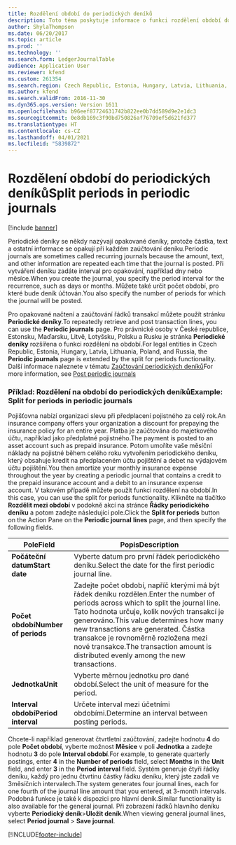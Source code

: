 ```yaml
---
title: Rozdělení období do periodických deníků
description: Toto téma poskytuje informace o funkci rozdělení období do periodických deníků nebo opakujících se deníků pro právnické osoby v České republice, Estonsku, Maďarsku, Litvě, Lotyšku, Polsku a Rusku.
author: ShylaThompson
ms.date: 06/20/2017
ms.topic: article
ms.prod: ''
ms.technology: ''
ms.search.form: LedgerJournalTable
audience: Application User
ms.reviewer: kfend
ms.custom: 261354
ms.search.region: Czech Republic, Estonia, Hungary, Latvia, Lithuania, Poland
ms.author: kfend
ms.search.validFrom: 2016-11-30
ms.dyn365.ops.version: Version 1611
ms.openlocfilehash: b96eef87724631742b822ee0b7dd589d9e2e1dc3
ms.sourcegitcommit: 0e8db169c3f90bd750826af76709ef5d621fd377
ms.translationtype: HT
ms.contentlocale: cs-CZ
ms.lasthandoff: 04/01/2021
ms.locfileid: "5839872"
---
```

# <a name="split-periods-in-periodic-journals"></a><span data-ttu-id="cdb77-103">Rozdělení období do periodických deníků</span><span class="sxs-lookup"><span data-stu-id="cdb77-103">Split periods in periodic journals</span></span>

[!include [banner](../includes/banner.md)]

<span data-ttu-id="cdb77-104">Periodické deníky se někdy nazývají opakované deníky, protože částka, text a ostatní informace se opakují při každém zaúčtování deníku.</span><span class="sxs-lookup"><span data-stu-id="cdb77-104">Periodic journals are sometimes called recurring journals because the amount, text, and other information are repeated each time that the journal is posted.</span></span> <span data-ttu-id="cdb77-105">Při vytváření deníku zadáte interval pro opakování, například dny nebo měsíce.</span><span class="sxs-lookup"><span data-stu-id="cdb77-105">When you create the journal, you specify the period interval for the recurrence, such as days or months.</span></span> <span data-ttu-id="cdb77-106">Můžete také určit počet období, pro které bude deník účtován.</span><span class="sxs-lookup"><span data-stu-id="cdb77-106">You also specify the number of periods for which the journal will be posted.</span></span>

<span data-ttu-id="cdb77-107">Pro opakované načtení a zaúčtování řádků transakcí můžete použít stránku **Periodické deníky**.</span><span class="sxs-lookup"><span data-stu-id="cdb77-107">To repeatedly retrieve and post transaction lines, you can use the **Periodic journals** page.</span></span> <span data-ttu-id="cdb77-108">Pro právnické osoby v České republice, Estonsku, Maďarsku, Litvě, Lotyšsku, Polsku a Rusku je stránka **Periodické deníky** rozšířena o funkci rozdělení na období.</span><span class="sxs-lookup"><span data-stu-id="cdb77-108">For legal entities in Czech Republic, Estonia, Hungary, Latvia, Lithuania, Poland, and Russia, the **Periodic journals** page is extended by the split for periods functionality.</span></span> <span data-ttu-id="cdb77-109">Další informace naleznete v tématu [Zaúčtování periodických deníků](../general-ledger/tasks/post-periodic-journals.md)</span><span class="sxs-lookup"><span data-stu-id="cdb77-109">For more information, see [Post periodic journals](../general-ledger/tasks/post-periodic-journals.md)</span></span>

### <a name="example-split-for-periods-in-periodic-journals"></a><span data-ttu-id="cdb77-110">Příklad: Rozdělení na období do periodických deníků</span><span class="sxs-lookup"><span data-stu-id="cdb77-110">Example: Split for periods in periodic journals</span></span>

<span data-ttu-id="cdb77-111">Pojišťovna nabízí organizaci slevu při předplacení pojistného za celý rok.</span><span class="sxs-lookup"><span data-stu-id="cdb77-111">An insurance company offers your organization a discount for prepaying the insurance policy for an entire year.</span></span> <span data-ttu-id="cdb77-112">Platba je zaúčtována do majetkového účtu, například jako předplatné pojistného.</span><span class="sxs-lookup"><span data-stu-id="cdb77-112">The payment is posted to an asset account such as prepaid insurance.</span></span> <span data-ttu-id="cdb77-113">Potom umoříte vaše měsíční náklady na pojistné během celého roku vytvořením periodického deníku, který obsahuje kredit na předplaceném účtu pojištění a debet na výdajovém účtu pojištění.</span><span class="sxs-lookup"><span data-stu-id="cdb77-113">You then amortize your monthly insurance expense throughout the year by creating a periodic journal that contains a credit to the prepaid insurance account and a debit to an insurance expense account.</span></span> <span data-ttu-id="cdb77-114">V takovém případě můžete použít funkci rozdělení na období.</span><span class="sxs-lookup"><span data-stu-id="cdb77-114">In this case, you can use the split for periods functionality.</span></span> <span data-ttu-id="cdb77-115">Klikněte na tlačítko **Rozdělit mezi období** v podokně akcí na stránce **Řádky periodického** **deníku** a potom zadejte následující pole.</span><span class="sxs-lookup"><span data-stu-id="cdb77-115">Click the **Split for periods** button on the Action Pane on the **Periodic journal** **lines** page, and then specify the following fields.</span></span>


| <span data-ttu-id="cdb77-116">Pole</span><span class="sxs-lookup"><span data-stu-id="cdb77-116">Field</span></span>            | <span data-ttu-id="cdb77-117">Popis</span><span class="sxs-lookup"><span data-stu-id="cdb77-117">Description</span></span>                                                                                                                                                                                             |
|-----------------------|---------------------------------------------------------------|
| <span data-ttu-id="cdb77-118">**Počáteční datum**</span><span class="sxs-lookup"><span data-stu-id="cdb77-118">**Start date**</span></span>        | <span data-ttu-id="cdb77-119">Vyberte datum pro první řádek periodického deníku.</span><span class="sxs-lookup"><span data-stu-id="cdb77-119">Select the date for the first periodic journal line.</span></span>                                                                                                                                                        |
| <span data-ttu-id="cdb77-120">**Počet období**</span><span class="sxs-lookup"><span data-stu-id="cdb77-120">**Number of periods**</span></span> | <span data-ttu-id="cdb77-121">Zadejte počet období, napříč kterými má být řádek deníku rozdělen.</span><span class="sxs-lookup"><span data-stu-id="cdb77-121">Enter the number of periods across which to split the journal line.</span></span> <span data-ttu-id="cdb77-122">Tato hodnota určuje, kolik nových transakcí je generováno.</span><span class="sxs-lookup"><span data-stu-id="cdb77-122">This value determines how many new transactions are generated.</span></span> <span data-ttu-id="cdb77-123">Částka transakce je rovnoměrně rozložena mezi nové transakce.</span><span class="sxs-lookup"><span data-stu-id="cdb77-123">The transaction amount is distributed evenly among the new transactions.</span></span> |
| <span data-ttu-id="cdb77-124">**Jednotka**</span><span class="sxs-lookup"><span data-stu-id="cdb77-124">**Unit**</span></span>              | <span data-ttu-id="cdb77-125">Vyberte měrnou jednotku pro dané období.</span><span class="sxs-lookup"><span data-stu-id="cdb77-125">Select the unit of measure for the period.</span></span>                                                                                                                                                                  |
| <span data-ttu-id="cdb77-126">**Interval období**</span><span class="sxs-lookup"><span data-stu-id="cdb77-126">**Period interval**</span></span>   | <span data-ttu-id="cdb77-127">Určete interval mezi účetními obdobími.</span><span class="sxs-lookup"><span data-stu-id="cdb77-127">Determine an interval between posting periods.</span></span>                                                                                                                                                              |

<span data-ttu-id="cdb77-128">Chcete-li například generovat čtvrtletní zaúčtování, zadejte hodnotu **4** do pole **Počet období**, vyberte možnost **Měsíce** v poli **Jednotka** a zadejte hodnotu **3** do pole **Interval období**.</span><span class="sxs-lookup"><span data-stu-id="cdb77-128">For example, to generate quarterly postings, enter **4** in the **Number of periods** field, select **Months** in the **Unit** field, and enter **3** in the **Period interval** field.</span></span> <span data-ttu-id="cdb77-129">Systém generuje čtyři řádky deníku, každý pro jednu čtvrtinu částky řádku deníku, který jste zadali ve 3měsíčních intervalech.</span><span class="sxs-lookup"><span data-stu-id="cdb77-129">The system generates four journal lines, each for one fourth of the journal line amount that you entered, at 3-month intervals.</span></span> <span data-ttu-id="cdb77-130">Podobná funkce je také k dispozici pro hlavní deník.</span><span class="sxs-lookup"><span data-stu-id="cdb77-130">Similar functionality is also available for the general journal.</span></span> <span data-ttu-id="cdb77-131">Při zobrazení řádků hlavního deníku vyberte **Periodický deník**&gt;**Uložit deník**.</span><span class="sxs-lookup"><span data-stu-id="cdb77-131">When viewing general journal lines, select **Period journal** &gt; **Save journal**.</span></span>





[!INCLUDE[footer-include](../../includes/footer-banner.md)]